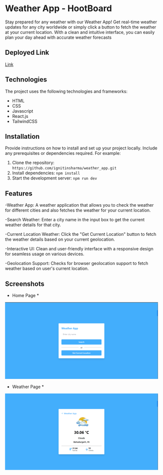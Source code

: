 # Weather App - HootBoard

Stay prepared for any weather with our Weather App! Get real-time weather updates for any city worldwide or simply click a button to fetch the weather at your current location. With a clean and intuitive interface, you can easily plan your day ahead with accurate weather forecasts

## Deployed Link

[Link](https://weather-app-chi-steel.vercel.app/weather)

## Technologies

The project uses the following technologies and frameworks:

- HTML
- CSS
- Javascript
- React.js
- TailwindCSS

## Installation

Provide instructions on how to install and set up your project locally. Include any prerequisites or dependencies required. For example:

1. Clone the repository: `https://github.com/ignitinsharma/weather_app.git`
2. Install dependencies: `npm install`
3. Start the development server: `npm run dev`

## Features

-Weather App: A weather application that allows you to check the weather for different cities and also fetches the weather for your current location.

-Search Weather: Enter a city name in the input box to get the current weather details for that city.

-Current Location Weather: Click the "Get Current Location" button to fetch the weather details based on your current geolocation.

-Interactive UI: Clean and user-friendly interface with a responsive design for seamless usage on various devices.

-Geolocation Support: Checks for browser geolocation support to fetch weather based on user's current location.

## Screenshots

- Home Page \*

![Screenshot 1](/redmeImages/img1.png)

- Weather Page \*

![Screenshot 2](./redmeImages/img2.png)
